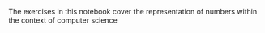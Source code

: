 The exercises in this notebook cover the representation of numbers within the context of computer science
